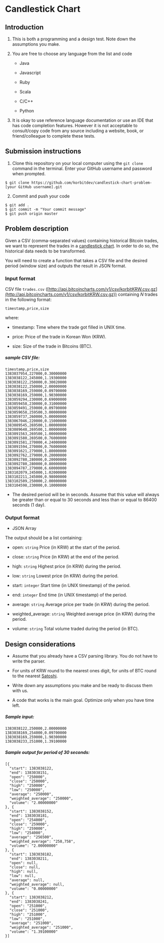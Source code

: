 # Candlestick Chart

## Introduction

1. This is both a programming and a design test. Note down the assumptions you make.

2. You are free to choose any language from the list and code

    * Java

    * Javascript

    * Ruby

    * Scala

    * C/C++

    * Python

3. It is okay to use reference language documentation or use an IDE that has code completion features. However it is not acceptable to consult/copy code from any source including a website, book, or friend/colleague to complete these tests.



## Submission instructions

1. Clone this repository on your local computer using the `git clone` command in the terminal.  Enter your GitHub username and password when prompted.
```
$ git clone https://github.com/korbitdev/candlestick-chart-problem-[your GitHub username].git
```

2. Commit and push your code
```
$ git add .
$ git commit -m "Your commit message"
$ git push origin master
```



## Problem description

Given a CSV (comma-separated values) containing historical Bitcoin trades, we want to represent the trades in a [candlestick chart](https://en.wikipedia.org/wiki/Candlestick_chart). In order to do so, the historical data needs to be transformed.

You will need to create a function that takes a CSV file and the desired period (window size) and outputs the result in JSON format. 


### Input format

CSV file `trades.csv` ([http://api.bitcoincharts.com/v1/csv/korbitKRW.csv.gz](http://api.bitcoincharts.com/v1/csv/korbitKRW.csv.gz)) containing *N* trades in the following format:

`timestamp,price,size`

where:

* timestamp: Time where the trade got filled in UNIX time.

* price: Price of the trade in Korean Won (KRW).

* size: Size of the trade in Bitcoins (BTC).

##### sample CSV file:
```
timestamp,price,size
1383037954,227000,0.30000000
1383038122,245000,1.19300000
1383038122,250000,0.30020000
1383038122,250000,2.00000000
1383038169,259000,0.09700000
1383038169,259000,1.90300000
1383059294,230000,0.69000000
1383059458,230000,0.31000000
1383059491,259000,0.09700000
1383059658,259500,3.00000000
1383059737,260000,5.00000000
1383067046,220000,0.15000000
1383089545,269500,1.00000000
1383089648,269500,1.00000000
1383091563,269500,1.00000000
1383091580,269500,0.76000000
1383091581,270000,4.24000000
1383091594,270000,0.76000000
1383091621,279000,1.80000000
1383092762,279000,0.20000000
1383092780,280000,0.20000000
1383092780,280000,0.80000000
1383094787,279000,6.60000000
1383102079,245000,1.02000000
1383102211,245000,0.98000000
1383102509,250000,2.00000000
1383104598,230000,0.10000000
```
 

* The desired period will be in seconds.  Assume that this value will always be greater than or equal to 30 seconds and less than or equal to 86400 seconds (1 day).

 

### Output format

* JSON Array

 

The output should be a list containing:

* open: `string` Price (in KRW) at the start of the period.

* close: `string` Price (in KRW) at the end of the period.

* high: `string` Highest price (in KRW) during the period.

* low: `string` Lowest price (in KRW) during the period.

* start: `integer` Start time (in UNIX timestamp) of the period.

* end: `integer` End time (in UNIX timestamp) of the period.

* average: `string` Average price per trade (in KRW) during the period.

* weighted_average: `string` Weighted average price (in KRW) during the period.

* volume: `string` Total volume traded during the period (in BTC).

 

## Design considerations

* Assume that you already have a CSV parsing library. You do not have to write the parser.

* For units of KRW round to the nearest ones digit, for units of BTC round to the nearest [Satoshi](https://en.bitcoin.it/wiki/Satoshi_(unit)).

* Write down any assumptions you make and be ready to discuss them with us.

* A code that works is the main goal.  Optimize only when you have time left.

 
##### Sample input:
```
1383038122,250000,2.00000000
1383038169,254000,0.09700000
1383038169,259000,1.90300000
1383038233,251000,1.39100000
```

##### Sample output for period of 30 seconds:
```
[{
  "start": 1383038122,
  "end": 1383038151,
  "open": "250000",
  "close": "250000",
  "high": "250000",
  "low": "250000",
  "average": "250000",
  "weighted_average": "250000",
  "volume": "2.00000000"
}, {
  "start": 1383038152,
  "end": 1383038181,
  "open": "254000",
  "close": "259000",
  "high": "259000",
  "low": "254000",
  "average": "256500",
  "weighted_average": "258,758",
  "volume": "2.00000000"
}, {
  "start": 1383038182,
  "end": 1383038211,
  "open": null,
  "close": null,
  "high": null,
  "low": null,
  "average": null,
  "weighted_average": null,
  "volume": "0.00000000"
}, {
  "start": 1383038212,
  "end": 1383038241,
  "open": "251000",
  "close": "251000",
  "high": "251000",
  "low": "251000",
  "average": "251000",
  "weighted_average": "251000",
  "volume": "1.39100000"
}]
```


 

